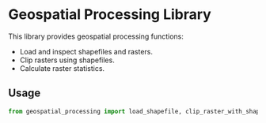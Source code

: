 # Geospatial Processing Library

This library provides geospatial processing functions:
- Load and inspect shapefiles and rasters.
- Clip rasters using shapefiles.
- Calculate raster statistics.

## Usage
```python
from geospatial_processing import load_shapefile, clip_raster_with_shapefile, calculate_raster_statistics
